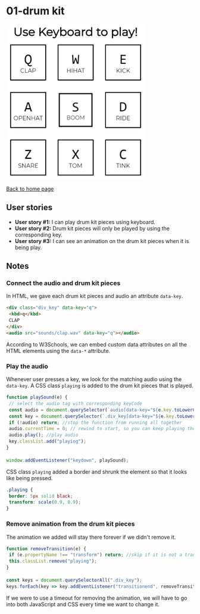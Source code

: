 # 01-drum kit

![drum kit demo](../images/drumKit.gif)

[Back to home page](https://ming-yong.github.io/JS30/)

## User stories

- **User story #1:** I can play drum kit pieces using keyboard.
- **User story #2:** Drum kit pieces will only be played by using the corresponding key.
- **User story #3:** I can see an animation on the drum kit pieces when it is being play.

## Notes

### Connect the audio and drum kit pieces

In HTML, we gave each drum kit pieces and audio an attribute `data-key`.

```html
<div class="div_key" data-key="q">
 <kbd>q</kbd>
 CLAP
</div>
<audio src="sounds/clap.wav" data-key="q"></audio>
```

According to W3Schools, we can embed custom data attributes on all the HTML elements using the `data-*` attribute.

### Play the audio

Whenever user presses a key, we look for the matching audio using the `data-key`. A CSS class `playing` is added to the drum kit pieces that is played.

```js
function playSound(e) {
 // select the audio tag with corresponding keyCode
 const audio = document.querySelector(`audio[data-key="${e.key.toLowerCase()}"]`);
 const key = document.querySelector(`.div_key[data-key="${e.key.toLowerCase()}"]`);
 if (!audio) return; //stop the function from running all together
 audio.currentTime = 0; // rewind to start, so you can keep playing the same key
 audio.play(); //play audio
 key.classList.add("playing");
}

window.addEventListener("keydown", playSound);
```

CSS class `playing` added a border and shrunk the element so that it looks like being pressed.

```css
.playing {
 border: 5px solid black;
 transform: scale(0.9, 0.9);
}
```

### Remove animation from the drum kit pieces

The animation we added will stay there forever if we didn't remove it.

```js
function removeTransition(e) {
 if (e.propertyName !== "transform") return; //skip if it is not a transform
 this.classList.remove("playing");
}

const keys = document.querySelectorAll(".div_key");
keys.forEach(key => key.addEventListener("transitionend", removeTransition));
```

If we were to use a timeout for removing the animation, we will have to go into both JavaScript and CSS every time we want to change it.

